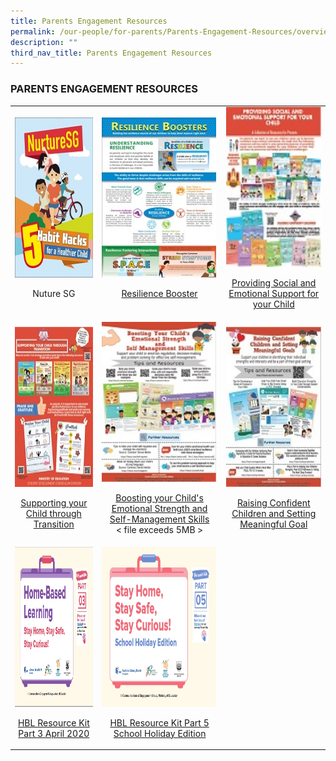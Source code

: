 ```yaml
---
title: Parents Engagement Resources
permalink: /our-people/for-parents/Parents-Engagement-Resources/overview
description: ""
third_nav_title: Parents Engagement Resources
---
```

### PARENTS ENGAGEMENT RESOURCES

<table>
	<tr>
		<td>
			<img src="/images/Nurture.jpg"
					 style="height:256px;
											width:183px"/> <br>
			<p align="center">
				Nuture SG
			</p>
		</td>
		<td>
			<img src="/images/resilience.jpg"
					 style="height:256px;
											width:183px"/><br>
			<p align="center">
				<a href="/files/Resilience%20booster.pdf">
					Resilience Booster
				</a>
			</p>
		</td>
		<td>
			<img src="/images/procideing.jpg"
					 style="height:256px;
											width:183px"/> <br>
			<p align="center">
				<a href="/files/Providing.pdf">
					Providing Social and Emotional Support for your Child
				</a>
			</p>
		</td>
	</tr>
	<tr>
		<td>
			<img src="/images/support.jpg"
					 style="height:256px;
											width:183px"/> <br>
			<p align="center">
				<a href="/files/Supporting.pdf">
					Supporting your Child through Transition
				</a>
			</p>
		</td>
		<td>
			<img src="/images/boosting.jpg"
					 style="height:256px;
											width:183px"/> <br>
			<p align="center">
				<a href="https://bendemeerpri.moe.edu.sg/qql/slot/u740/2019%20Letter%20to%20Parents/PE_poster%202.pdf">
					Boosting your Child's Emotional Strength and Self-Management Skills
				</a> <br> < file exceeds 5MB >
			</p>
		</td>
		<td>
			<img src="/images/raising.jpg"
					 style="height:256px;
											width:183px"/> <br>
			<p align="center">
				<a href="/files/PE_poster%203.pdf">
					Raising Confident Children and Setting Meaningful Goal
				</a>
			</p>
		</td>
	</tr>
	<tr>
		<td>
			<img src="/images/HBL%20Part%203%20Cover%20Page.jpg"
					 style="height:256px;
											width:183px"/> <br>
			<p align="center">
				<a href="/files/Resource%20Kit%20-%20HBL%20(Part%203).pdf">
					HBL Resource Kit Part 3 April 2020
				</a>
			</p>
		</td>
		<td>
			<img src="/images/HBL%20Part%205%20Cover%20Page.jpg"
					 style="height:256px;
											width:183px"/> <br>
			<p align="center">
				<a href="/files/Resource%20Kit%20-%20School%20Holiday%20Edition.pdf">
					HBL Resource Kit Part 5 School Holiday Edition
				</a>
			</p>
		</td>
